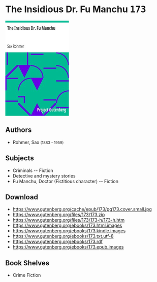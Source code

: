 # The Insidious Dr. Fu Manchu <kbd>173</kbd>

![](./cover.medium.jpg "")

## Authors


 - Rohmer, Sax <small>(1883 - 1959)</small>

## Subjects


 - Criminals -- Fiction
 - Detective and mystery stories
 - Fu Manchu, Doctor (Fictitious character) -- Fiction

## Download


 - https://www.gutenberg.org/cache/epub/173/pg173.cover.small.jpg
 - https://www.gutenberg.org/files/173/173.zip
 - https://www.gutenberg.org/files/173/173-h/173-h.htm
 - https://www.gutenberg.org/ebooks/173.html.images
 - https://www.gutenberg.org/ebooks/173.kindle.images
 - https://www.gutenberg.org/ebooks/173.txt.utf-8
 - https://www.gutenberg.org/ebooks/173.rdf
 - https://www.gutenberg.org/ebooks/173.epub.images

## Book Shelves


 - Crime Fiction
